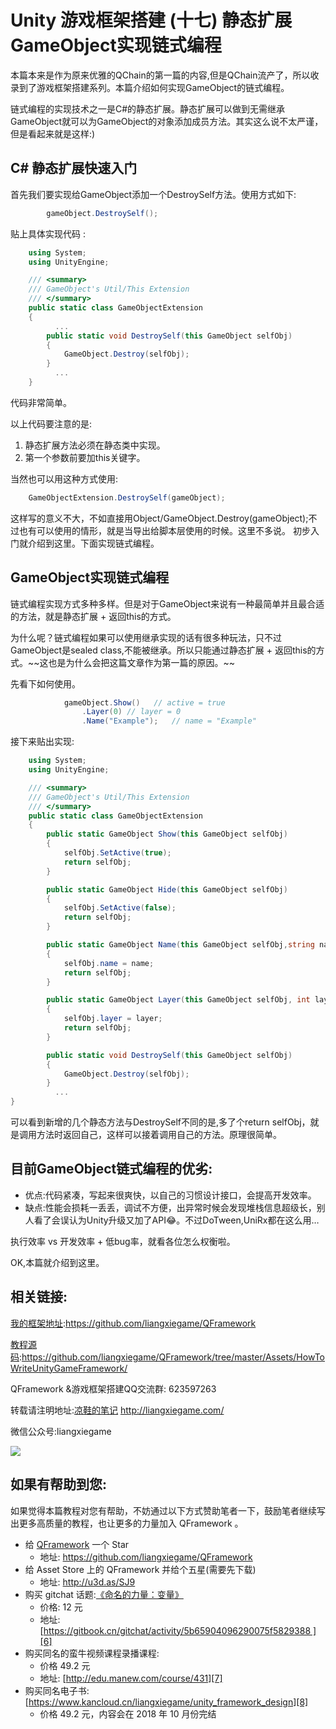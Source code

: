 # Unity 游戏框架搭建 (十七) 静态扩展GameObject实现链式编程

本篇本来是作为原来优雅的QChain的第一篇的内容,但是QChain流产了，所以收录到了游戏框架搭建系列。本篇介绍如何实现GameObject的链式编程。

链式编程的实现技术之一是C#的静态扩展。静态扩展可以做到无需继承GameObject就可以为GameObject的对象添加成员方法。其实这么说不太严谨，但是看起来就是这样:)

## C# 静态扩展快速入门

首先我们要实现给GameObject添加一个DestroySelf方法。使用方式如下:

```cs
		gameObject.DestroySelf();
```

贴上具体实现代码 :

```cs
    using System;
    using UnityEngine;

    /// <summary>
    /// GameObject's Util/This Extension
    /// </summary>
    public static class GameObjectExtension
    {
		  ...  		
        public static void DestroySelf(this GameObject selfObj)
        {
            GameObject.Destroy(selfObj);
        }
		  ...
    }
```

代码非常简单。

以上代码要注意的是:
1. 静态扩展方法必须在静态类中实现。
2. 第一个参数前要加this关键字。

当然也可以用这种方式使用:
```cs
	GameObjectExtension.DestroySelf(gameObject);
```

这样写的意义不大，不如直接用Object/GameObject.Destroy(gameObject);不过也有可以使用的情形，就是当导出给脚本层使用的时候。这里不多说。
初步入门就介绍到这里。下面实现链式编程。

## GameObject实现链式编程

链式编程实现方式多种多样。但是对于GameObject来说有一种最简单并且最合适的方法，就是静态扩展 + 返回this的方式。

为什么呢？链式编程如果可以使用继承实现的话有很多种玩法，只不过GameObject是sealed class,不能被继承。所以只能通过静态扩展 + 返回this的方式。\~\~这也是为什么会把这篇文章作为第一篇的原因。\~\~

先看下如何使用。
```cs
			gameObject.Show()   // active = true
				.Layer(0) // layer = 0 
				.Name("Example");	// name = "Example"
```

接下来贴出实现:
```cs
    using System;
    using UnityEngine;

    /// <summary>
    /// GameObject's Util/This Extension
    /// </summary>
    public static class GameObjectExtension
    {
        public static GameObject Show(this GameObject selfObj)
        {
            selfObj.SetActive(true);
            return selfObj;
        }

        public static GameObject Hide(this GameObject selfObj)
        {
            selfObj.SetActive(false);
            return selfObj;
        }

        public static GameObject Name(this GameObject selfObj,string name)
        {
            selfObj.name = name;
            return selfObj;
        }

        public static GameObject Layer(this GameObject selfObj, int layer)
        {
            selfObj.layer = layer;
            return selfObj;
        }

        public static void DestroySelf(this GameObject selfObj)
        {
            GameObject.Destroy(selfObj);
        }
		  ...
}
```

可以看到新增的几个静态方法与DestroySelf不同的是,多了个return selfObj，就是调用方法时返回自己，这样可以接着调用自己的方法。原理很简单。

## 目前GameObject链式编程的优劣:

* 优点:代码紧凑，写起来很爽快，以自己的习惯设计接口，会提高开发效率。
* 缺点:性能会损耗一丢丢，调试不方便，出异常时候会发现堆栈信息超级长，别人看了会误认为Unity升级又加了API😂。不过DoTween,UniRx都在这么用… 

执行效率 vs 开发效率 + 低bug率，就看各位怎么权衡啦。

OK,本篇就介绍到这里。

## 相关链接:
[我的框架地址][1]:https://github.com/liangxiegame/QFramework

[教程源码][2]:https://github.com/liangxiegame/QFramework/tree/master/Assets/HowToWriteUnityGameFramework/

QFramework &游戏框架搭建QQ交流群: 623597263

转载请注明地址:[凉鞋的笔记][3] http://liangxiegame.com/

微信公众号:liangxiegame

![][image-1]

## 如果有帮助到您:
如果觉得本篇教程对您有帮助，不妨通过以下方式赞助笔者一下，鼓励笔者继续写出更多高质量的教程，也让更多的力量加入 QFramework 。

* 给 [QFramework][4] 一个 Star
	* 地址: https://github.com/liangxiegame/QFramework
* 给 Asset Store 上的 QFramework 并给个五星(需要先下载)
	* 地址: http://u3d.as/SJ9
* 购买 gitchat 话题:[《命名的力量：变量》][5]
	* 价格: 12 元
	* 地址: [https://gitbook.cn/gitchat/activity/5b65904096290075f5829388 ][6]
* 购买同名的蛮牛视频课程录播课程: 
	* 价格 49.2 元
	* 地址: [http://edu.manew.com/course/431][7]
* 购买同名电子书:[https://www.kancloud.cn/liangxiegame/unity_framework_design][8]
	* 价格  49.2 元，内容会在 2018 年 10 月份完结

[1]:	https://github.com/liangxiegame/QFramework
[2]:	https://github.com/liangxiegame/QFramework/tree/master/Assets/HowToWriteUnityGameFramework/%0A
[3]:	http://liangxiegame.com/
[4]:	https://github.com/liangxiegame/QFramework
[5]:	https://gitbook.cn/gitchat/activity/5b65904096290075f5829388
[6]:	https://gitbook.cn/gitchat/activity/5b65904096290075f5829388 "https://gitbook.cn/gitchat/activity/5b65904096290075f5829388"
[7]:	http://edu.manew.com/course/431
[8]:	https://www.kancloud.cn/liangxiegame/unity_framework_design

[image-1]:	https://ws4.sinaimg.cn/large/006tKfTcgy1fryc5skygwj30by0byt9i.jpg